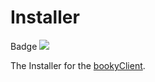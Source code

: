 # Installer

Badge
![](https://jitci.com/gh/bookyClient/Installer/svg)

The Installer for the [bookyClient](https://bookyclient.tk/).
